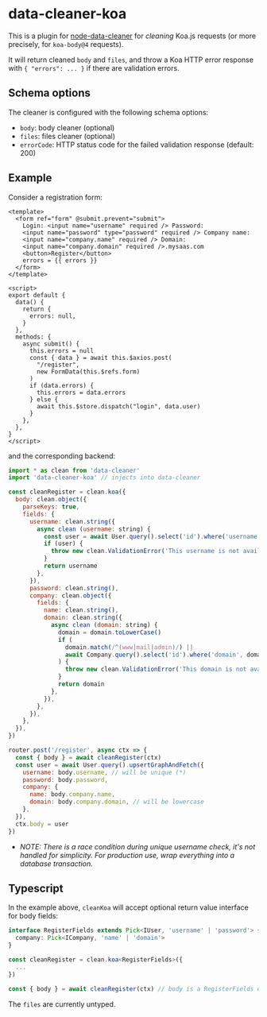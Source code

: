 # data-cleaner-koa

This is a plugin for [node-data-cleaner](https://github.com/IlyaSemenov/node-data-cleaner) for _cleaning_ Koa.js requests (or more precisely, for `koa-body@4` requests).

It will return cleaned `body` and `files`, and throw a Koa HTTP error response with `{ "errors": ... }` if there are validation errors.

## Schema options

The cleaner is configured with the following schema options:

- `body`: body cleaner (optional)
- `files`: files cleaner (optional)
- `errorCode`: HTTP status code for the failed validation response (default: 200)

## Example

Consider a registration form:

```vue
<template>
  <form ref="form" @submit.prevent="submit">
    Login: <input name="username" required /> Password:
    <input name="password" type="password" required /> Company name:
    <input name="company.name" required /> Domain:
    <input name="company.domain" required />.mysaas.com
    <button>Register</button>
    errors = {{ errors }}
  </form>
</template>

<script>
export default {
  data() {
    return {
      errors: null,
    }
  },
  methods: {
    async submit() {
      this.errors = null
      const { data } = await this.$axios.post(
        "/register",
        new FormData(this.$refs.form)
      )
      if (data.errors) {
        this.errors = data.errors
      } else {
        await this.$store.dispatch("login", data.user)
      }
    },
  },
}
</script>
```

and the corresponding backend:

```js
import * as clean from 'data-cleaner'
import 'data-cleaner-koa' // injects into data-cleaner

const cleanRegister = clean.koa({
  body: clean.object({
    parseKeys: true,
    fields: {
      username: clean.string({
        async clean (username: string) {
          const user = await User.query().select('id').where('username', username).first()
          if (user) {
            throw new clean.ValidationError('This username is not available.')
          }
          return username
        },
      }),
      password: clean.string(),
      company: clean.object({
        fields: {
          name: clean.string(),
          domain: clean.string({
            async clean (domain: string) {
              domain = domain.toLowerCase()
              if (
                domain.match(/^(www|mail|admin)/) ||
                await Company.query().select('id').where('domain', domain).first()
              ) {
                throw new clean.ValidationError('This domain is not available.')
              }
              return domain
            },
          }),
        },
      }),
    },
  }),
})

router.post('/register', async ctx => {
  const { body } = await cleanRegister(ctx)
  const user = await User.query().upsertGraphAndFetch({
    username: body.username, // will be unique (*)
    password: body.password,
    company: {
      name: body.company.name,
      domain: body.company.domain, // will be lowercase
    },
  }),
  ctx.body = user
})
```

- _NOTE: There is a race condition during unique username check, it's not handled for simplicity. For production use, wrap everything into a database transaction._

## Typescript

In the example above, `cleanKoa` will accept optional return value interface for body fields:

```ts
interface RegisterFields extends Pick<IUser, 'username' | 'password'> {
  company: Pick<ICompany, 'name' | 'domain'>
}

const cleanRegister = clean.koa<RegisterFields>({
  ...
})

const { body } = await cleanRegister(ctx) // body is a RegisterFields object
```

The `files` are currently untyped.
